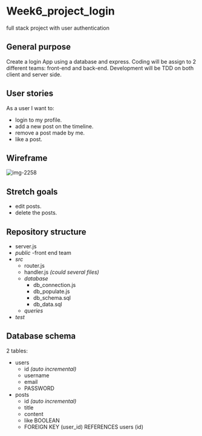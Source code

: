 # Week6_project_login
full stack project with user authentication

## General purpose
Create a login App using a database and express.
Coding will be assign to 2 different teams: front-end and back-end.
Development will be TDD on both client and server side.

## User stories
As a user I want to:
- login to my profile.
- add a new post on the timeline.
- remove a post made by me.
- like a post.

## Wireframe
![img-2258](https://user-images.githubusercontent.com/19515855/37418843-6e80c7fc-27b3-11e8-8818-7ed3445eb298.JPG)


## Stretch goals
- edit posts.
- delete the posts.


## Repository structure

- server.js
- _public_
  -front end team
- _src_
  - router.js
  - handler.js _(could several files)_
  - _database_
    - db_connection.js
    - db_populate.js
    - db_schema.sql
    - db_data.sql
  - _queries_
- _test_

## Database schema
2 tables:
- users
  - id _(auto incremental)_
  - username
  - email
  - PASSWORD
- posts
  - id _(auto incremental)_
  - title
  - content
  - like BOOLEAN
  - FOREIGN KEY (user_id) REFERENCES users (id)
